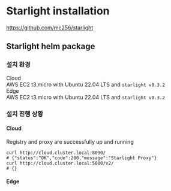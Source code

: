 # Starlight installation
https://github.com/mc256/starlight

## Starlight helm package

### 설치 환경
Cloud  
AWS EC2 t3.micro with Ubuntu 22.04 LTS and `starlight v0.3.2`  
Edge  
AWS EC2 t3.micro with Ubuntu 22.04 LTS and `starlight v0.3.2`

### 설치 진행 상황

#### Cloud


Registry and proxy are successfully up and running
```
curl http://cloud.cluster.local:8090/
# {"status":"OK","code":200,"message":"Starlight Proxy"}
curl http://cloud.cluster.local:5000/v2/
# {}
```

#### Edge
